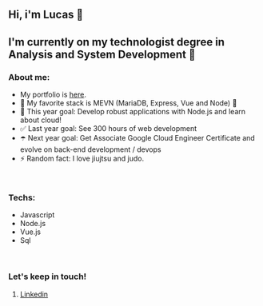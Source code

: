 ## Hi, i'm  Lucas 👋

## I'm currently on my technologist degree in Analysis and System Development 🍒

### About me:

- My portfolio is <a href="https://pedroararipe.github.io/portfolio/" alt="personal portfolio" target="_blank" rel="noopener noreferrer">here</a>.  
- 🌱 My favorite stack is MEVN (MariaDB, Express, Vue and Node)  🌱
- 🥅 This year goal: Develop robust applications with Node.js and learn about cloud!
- ✅ Last year goal: See 300 hours of web development
- ☂️ Next year goal: Get Associate Google Cloud Engineer Certificate and evolve on back-end development / devops  
- ⚡ Random fact: I love jiujtsu and judo.

<br />

### Techs:

- Javascript
- Node.js
- Vue.js
- Sql

<br />

### Let's keep in touch!

1. [Linkedin][linkedin]
<!-- [<img align="left" alt="codeSTACKr.com" width="22px" src=" https://raw.githubusercontent.com/iconic/open-iconic/master/svg/globe.svg" />][portfolio] -->
<!-- [<img align="left" alt="codeSTACKr.com" width="22px" src=" https://raw.githubusercontent.com/iconic/open-iconic/master/svg/globe.svg" />][email] -->
<!-- <a href="mailto:pedro.lucx@gmail.com"><img src="https://cdn.cdnlogo.com/logos/g/24/gmail-icon.svg" width="26px"></a> -->
<br />

[linkedin]: https://www.linkedin.com/in/pedro-lucas-araripe-silva-61724b20b/
